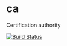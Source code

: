 # ca
Certification authority

[![Build Status](https://travis-ci.org/telminov/ca.svg?branch=master)](https://travis-ci.org/telminov/ca)
